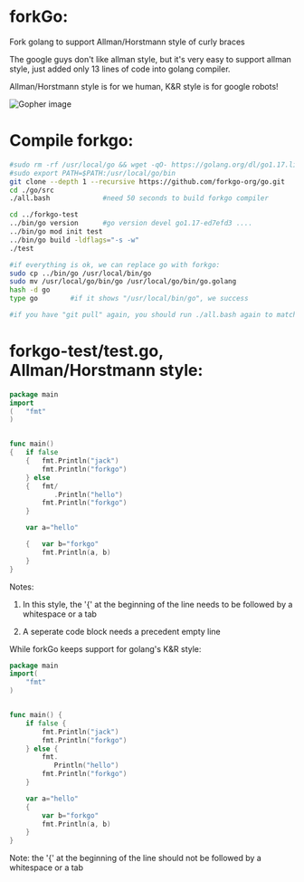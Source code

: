 # forkGo:

Fork golang to support Allman/Horstmann style of curly braces 

The google guys don't like allman style, but it's very easy to support allman style, just added only 13 lines of code into golang compiler.

Allman/Horstmann style is for we human, K&R style is for google robots!

![Gopher image](https://avatars.githubusercontent.com/u/86223803)

# Compile forkgo:
```bash
#sudo rm -rf /usr/local/go && wget -qO- https://golang.org/dl/go1.17.linux-amd64.tar.gz | sudo tar -xvz -C /usr/local
#sudo export PATH=$PATH:/usr/local/go/bin
git clone --depth 1 --recursive https://github.com/forkgo-org/go.git
cd ./go/src
./all.bash             #need 50 seconds to build forkgo compiler           

cd ../forkgo-test
../bin/go version      #go version devel go1.17-ed7efd3 ....
../bin/go mod init test
../bin/go build -ldflags="-s -w"
./test

#if everything is ok, we can replace go with forkgo:
sudo cp ../bin/go /usr/local/bin/go
sudo mv /usr/local/go/bin/go /usr/local/go/bin/go.golang
hash -d go
type go        #if it shows "/usr/local/bin/go", we success

#if you have "git pull" again, you should run ./all.bash again to match the ./bin/go with the latest ./src(stdlib)
```

# forkgo-test/test.go, Allman/Horstmann style:

```go
package main
import
(   "fmt"
)


func main()
{   if false
    {   fmt.Println("jack")
        fmt.Println("forkgo")
    } else
    {   fmt/
           .Println("hello")
        fmt.Println("forkgo")
    }

    var a="hello"

    {   var b="forkgo"
        fmt.Println(a, b)
    }
}

```

Notes:

1. In this style, the '{' at the beginning of the line needs to be followed by a whitespace or a tab

2. A seperate code block needs a precedent empty line

While forkGo keeps support for golang's K&R style:

```go
package main
import(
    "fmt"
)


func main() {
    if false {
        fmt.Println("jack")
        fmt.Println("forkgo")
    } else {
        fmt.
           Println("hello")
        fmt.Println("forkgo")
    }

    var a="hello"
    {
        var b="forkgo"
        fmt.Println(a, b)
    }
}

```

Note:  the '{' at the beginning of the line should not be followed by a whitespace or a tab
